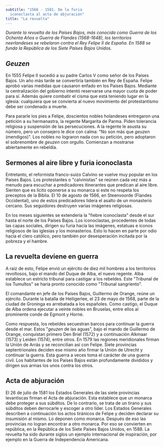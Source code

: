 ```yaml
---
subtitle: "1566 - 1581. De la furia
  iconoclasta al acta de abjuración"
title: "La revuelta"
---
```


_Durante la revuelta de los Países Bajos, más conocida como Guerra de
los Ochenta Años o Guerra de Flandes (1568-1648), los territorios
neerlandeses se rebelaron contra el Rey Felipe II de España. En 1588 se
funda la República de los Siete Países Bajos Unidos._

## _Geuzen_

En 1555 Felipe II sucedió a su padre Carlos V como señor de los Países
Bajos. Un año más tarde se convertiría también en Rey de España. Felipe
aprobó varias medidas que causaron enfado en los Países Bajos. Mediante
la centralización del gobierno intentó reservarse una mayor cuota de
poder para sí. Además quiere combatir el cisma que está teniendo lugar
en la iglesia: cualquiera que se convierta al nuevo movimiento del
protestantismo debe ser condenado a muerte.

Para pararle los pies a Felipe, doscientos nobles holandeses entregaron
una petición a su hermanastra, la regente Margarita de Parma. Piden
tolerancia religiosa y suspensión de las persecuciones. A la regente le
asusta su número, pero un consejero le dice con calma: \"No son más que
_geuzen_ (mendigos)\". Los nobles no lograron nada con su petición, pero
adoptaron el sobrenombre de _geuzen_ con orgullo. Comienzan a mostrarse
abiertamente en rebeldía.

## Sermones al aire libre y furia iconoclasta

Entretanto, el reformista franco-suizo Calvino se vuelve muy popular en
los Países Bajos. Los protestantes o \"calvinistas\" se reúnen cada vez
más a menudo para escuchar a predicadores itinerantes que predican al
aire libre. Sienten que es lícito oponerse a su monarca si este no
respeta los preceptos de la Biblia. El 10 de agosto de 1566, en
Steenvoorde (Flandes Occidental), uno de estos predicadores lidera el
asalto de un monasterio cercano. Sus seguidores destruyen varias
imágenes religiosas.

En los meses siguientes se extendería la \"fiebre iconoclasta\" desde el
sur hasta el norte de los Países Bajos. Los iconoclastas, procedentes de
todas las capas sociales, dirigen su furia hacia las imágenes, estatuas
e iconos religiosos de las iglesias y los monasterios. Esto lo hacen en
parte por odio hacia el clero católico, pero también por desesperación
incitada por la pobreza y el hambre.

## La revuelta deviene en guerra

A raíz de esto, Felipe envió un ejército de diez mil hombres a los
territorios revoltosos, bajo el mando del Duque de Alba, el nuevo
regente. Alba establece un estricto tribunal para castigar a los
rebeldes. Este \"Tribunal de los Tumultos\" se haría pronto conocido
como \"Tribunal sangriento\".

El comandante en jefe de los Países Bajos, Guillermo de Orange, reúne un
ejército. Durante la batalla de Heiligerlee, el 23 de mayo de 1568,
parte de la ciudad de Groninga es arrebatada a los españoles. Como
castigo, el Duque de Alba ordena ejecutar a veinte nobles en Bruselas,
entre ellos al prominente conde de Egmont y Horne.

Como respuesta, los rebeldes secuestran barcos para continuar la guerra
desde el mar. Estos \"_geuzen_ de las aguas\", bajo el mando de
Guillermo de Orange, conquistan primero Den Briel (1572) y a
continuación Alkmaar (1573) y Leiden (1574), entre otros. En 1579 las
regiones meridionales firman la Unión de Arrás y se reconcilian así con
Felipe. Siete provincias septentrionales deciden ese mismo año firmar la
Unión de Utrecht y continuar la guerra. Esta guerra a veces toma el
carácter de una guerra civil. Los habitantes de los Países Bajos están
profundamente divididos y dirigen sus armas los unos contra los otros.

## Acta de abjuración

El 26 de julio de 1581 los Estados Generales de las siete provincias
levantiscas firman el Acta de abjuración. Esta establece que un monarca
debe proteger a sus súbditos. De lo contrario, se trata de un tirano y
sus súbditos deben derrocarle y escoger a otro líder. Los Estados
Generales describen a continuación los actos tiránicos de Felipe y
deciden declarar su insumisión al mismo. Lo deponen como monarca.
Después de eso las provincias no logran encontrar a otro monarca. Por
eso se convierten en república, en la República de los Siete Países
Bajos Unidos, en 1588. La revuelta ha sido durante siglos un ejemplo
internacional de inspiración, por ejemplo en la Guerra de Independencia
Americana.
